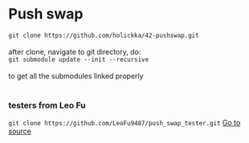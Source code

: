 # Push swap
`git clone https://github.com/holickka/42-pushswap.git`
</br></br>
 after clone, navigate to git directory, do:
 </br>
`git submodule update --init --recursive`
</br></br>
 to get all the submodules linked properly
 </br></br>
### testers from Leo Fu</br>
`git clone https://github.com/LeoFu9487/push_swap_tester.git`
[Go to source](https://github.com/LeoFu9487/push_swap_tester)
